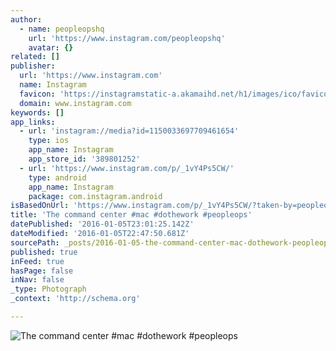 ```yaml
---
author:
  - name: peopleopshq
    url: 'https://www.instagram.com/peopleopshq'
    avatar: {}
related: []
publisher:
  url: 'https://www.instagram.com'
  name: Instagram
  favicon: 'https://instagramstatic-a.akamaihd.net/h1/images/ico/favicon.ico/7cdab0872b15.ico'
  domain: www.instagram.com
keywords: []
app_links:
  - url: 'instagram://media?id=1150033697709461654'
    type: ios
    app_name: Instagram
    app_store_id: '389801252'
  - url: 'https://www.instagram.com/p/_1vY4Ps5CW/'
    type: android
    app_name: Instagram
    package: com.instagram.android
isBasedOnUrl: 'https://www.instagram.com/p/_1vY4Ps5CW/?taken-by=peopleopshq'
title: 'The command center #mac #dothework #peopleops'
datePublished: '2016-01-05T23:01:25.142Z'
dateModified: '2016-01-05T22:47:50.681Z'
sourcePath: _posts/2016-01-05-the-command-center-mac-dothework-peopleops.md
published: true
inFeed: true
hasPage: false
inNav: false
_type: Photograph
_context: 'http://schema.org'

---
```

![The command center &num;mac &num;dothework &num;peopleops](https://scontent.cdninstagram.com/hphotos-xta1/t51.2885-15/s640x640/sh0.08/e35/12394202_1270155476334963_59930045_n.jpg)